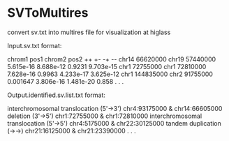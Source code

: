 # SVToMultires
convert sv.txt into multires file for visualization at higlass


Input.sv.txt format:

chrom1  pos1    chrom2  pos2    ++      +-      -+      --
chr14   66620000        chr19   57440000        5.615e-16       8.688e-12       0.9231  9.703e-15
chr1    72755000        chr1    72810000        7.628e-16       0.9963  4.233e-17       3.625e-12
chr1    144835000       chr2    91755000        0.001647        3.806e-16       1.481e-20       0.858
.
.
.



Output.identified.sv.list.txt format:

interchromosomal translocation (5'->3') chr4:93175000 & chr14:66605000
deletion (3'->5')       chr1:72755000 & chr1:72810000
interchromosomal translocation (5'->5') chr4:5175000 & chr22:30125000
tandem duplication (->->)       chr21:16125000 & chr21:23390000
.
.
.



